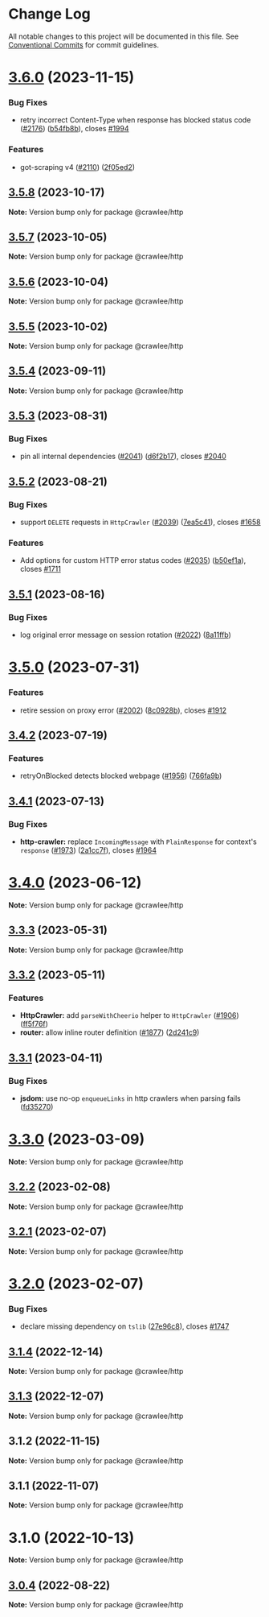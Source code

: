 # Change Log

All notable changes to this project will be documented in this file.
See [Conventional Commits](https://conventionalcommits.org) for commit guidelines.

# [3.6.0](https://github.com/apify/crawlee/compare/v3.5.8...v3.6.0) (2023-11-15)


### Bug Fixes

* retry incorrect Content-Type when response has blocked status code ([#2176](https://github.com/apify/crawlee/issues/2176)) ([b54fb8b](https://github.com/apify/crawlee/commit/b54fb8bb7bc3575195ee676d21e5feb8f898ef47)), closes [#1994](https://github.com/apify/crawlee/issues/1994)


### Features

* got-scraping v4 ([#2110](https://github.com/apify/crawlee/issues/2110)) ([2f05ed2](https://github.com/apify/crawlee/commit/2f05ed22b203f688095300400bb0e6d03a03283c))





## [3.5.8](https://github.com/apify/crawlee/compare/v3.5.7...v3.5.8) (2023-10-17)

**Note:** Version bump only for package @crawlee/http





## [3.5.7](https://github.com/apify/crawlee/compare/v3.5.6...v3.5.7) (2023-10-05)

**Note:** Version bump only for package @crawlee/http





## [3.5.6](https://github.com/apify/crawlee/compare/v3.5.5...v3.5.6) (2023-10-04)

**Note:** Version bump only for package @crawlee/http





## [3.5.5](https://github.com/apify/crawlee/compare/v3.5.4...v3.5.5) (2023-10-02)

**Note:** Version bump only for package @crawlee/http





## [3.5.4](https://github.com/apify/crawlee/compare/v3.5.3...v3.5.4) (2023-09-11)

**Note:** Version bump only for package @crawlee/http





## [3.5.3](https://github.com/apify/crawlee/compare/v3.5.2...v3.5.3) (2023-08-31)


### Bug Fixes

* pin all internal dependencies ([#2041](https://github.com/apify/crawlee/issues/2041)) ([d6f2b17](https://github.com/apify/crawlee/commit/d6f2b172d4a6776137c7893ca798d5b4a9408e79)), closes [#2040](https://github.com/apify/crawlee/issues/2040)





## [3.5.2](https://github.com/apify/crawlee/compare/v3.5.1...v3.5.2) (2023-08-21)


### Bug Fixes

* support `DELETE` requests in `HttpCrawler` ([#2039](https://github.com/apify/crawlee/issues/2039)) ([7ea5c41](https://github.com/apify/crawlee/commit/7ea5c4185b169ec933dcd8df2e85824a7e452913)), closes [#1658](https://github.com/apify/crawlee/issues/1658)


### Features

* Add options for custom HTTP error status codes ([#2035](https://github.com/apify/crawlee/issues/2035)) ([b50ef1a](https://github.com/apify/crawlee/commit/b50ef1ad51d6d7c7a71e7f40efdb2b1ef0f09291)), closes [#1711](https://github.com/apify/crawlee/issues/1711)





## [3.5.1](https://github.com/apify/crawlee/compare/v3.5.0...v3.5.1) (2023-08-16)


### Bug Fixes

* log original error message on session rotation ([#2022](https://github.com/apify/crawlee/issues/2022)) ([8a11ffb](https://github.com/apify/crawlee/commit/8a11ffbdaef6b2fe8603aac570c3038f84c2f203))





# [3.5.0](https://github.com/apify/crawlee/compare/v3.4.2...v3.5.0) (2023-07-31)


### Features

* retire session on proxy error ([#2002](https://github.com/apify/crawlee/issues/2002)) ([8c0928b](https://github.com/apify/crawlee/commit/8c0928b24ceabefc454f8114ac30a27023709010)), closes [#1912](https://github.com/apify/crawlee/issues/1912)





## [3.4.2](https://github.com/apify/crawlee/compare/v3.4.1...v3.4.2) (2023-07-19)


### Features

* retryOnBlocked detects blocked webpage ([#1956](https://github.com/apify/crawlee/issues/1956)) ([766fa9b](https://github.com/apify/crawlee/commit/766fa9b88029e9243a7427075384c1abe85c70c8))





## [3.4.1](https://github.com/apify/crawlee/compare/v3.4.0...v3.4.1) (2023-07-13)


### Bug Fixes

* **http-crawler:** replace `IncomingMessage` with `PlainResponse` for context's `response` ([#1973](https://github.com/apify/crawlee/issues/1973)) ([2a1cc7f](https://github.com/apify/crawlee/commit/2a1cc7f4f87f0b1c657759076a236a8f8d9b76ba)), closes [#1964](https://github.com/apify/crawlee/issues/1964)





# [3.4.0](https://github.com/apify/crawlee/compare/v3.3.3...v3.4.0) (2023-06-12)

**Note:** Version bump only for package @crawlee/http





## [3.3.3](https://github.com/apify/crawlee/compare/v3.3.2...v3.3.3) (2023-05-31)

**Note:** Version bump only for package @crawlee/http





## [3.3.2](https://github.com/apify/crawlee/compare/v3.3.1...v3.3.2) (2023-05-11)


### Features

* **HttpCrawler:** add `parseWithCheerio` helper to `HttpCrawler` ([#1906](https://github.com/apify/crawlee/issues/1906)) ([ff5f76f](https://github.com/apify/crawlee/commit/ff5f76f9336c47c555c28038cdc72dc650bb5065))
* **router:** allow inline router definition ([#1877](https://github.com/apify/crawlee/issues/1877)) ([2d241c9](https://github.com/apify/crawlee/commit/2d241c9f88964ebd41a181069c378b6b7b5bf262))





## [3.3.1](https://github.com/apify/crawlee/compare/v3.3.0...v3.3.1) (2023-04-11)


### Bug Fixes

* **jsdom:** use no-op `enqueueLinks` in http crawlers when parsing fails ([fd35270](https://github.com/apify/crawlee/commit/fd35270e7da67a77eb60108e19294f0fd2016706))





# [3.3.0](https://github.com/apify/crawlee/compare/v3.2.2...v3.3.0) (2023-03-09)

**Note:** Version bump only for package @crawlee/http





## [3.2.2](https://github.com/apify/crawlee/compare/v3.2.1...v3.2.2) (2023-02-08)

**Note:** Version bump only for package @crawlee/http





## [3.2.1](https://github.com/apify/crawlee/compare/v3.2.0...v3.2.1) (2023-02-07)

**Note:** Version bump only for package @crawlee/http





# [3.2.0](https://github.com/apify/crawlee/compare/v3.1.4...v3.2.0) (2023-02-07)


### Bug Fixes

* declare missing dependency on `tslib` ([27e96c8](https://github.com/apify/crawlee/commit/27e96c80c26e7fc31809a4b518d699573cb8c662)), closes [#1747](https://github.com/apify/crawlee/issues/1747)





## [3.1.4](https://github.com/apify/crawlee/compare/v3.1.3...v3.1.4) (2022-12-14)

**Note:** Version bump only for package @crawlee/http





## [3.1.3](https://github.com/apify/crawlee/compare/v3.1.2...v3.1.3) (2022-12-07)

**Note:** Version bump only for package @crawlee/http





## 3.1.2 (2022-11-15)

**Note:** Version bump only for package @crawlee/http





## 3.1.1 (2022-11-07)

**Note:** Version bump only for package @crawlee/http





# 3.1.0 (2022-10-13)

**Note:** Version bump only for package @crawlee/http





## [3.0.4](https://github.com/apify/crawlee/compare/v3.0.3...v3.0.4) (2022-08-22)

**Note:** Version bump only for package @crawlee/http
